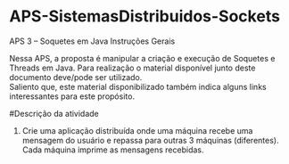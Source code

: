 # APS-SistemasDistribuidos-Sockets
APS 3 – Soquetes em Java
Instruções Gerais

Nessa  APS,  a  proposta  é manipular  a  criação  e  execução  de  Soquetes  e  Threads em  Java. 
Para  realização  o  material  disponível  junto  deste  documento  deve/pode  ser  utilizado.  
Saliento que, este material disponibilizado também indica alguns links interessantes para este propósito. 

#Descrição da atividade
1)  Crie  uma  aplicação  distribuída  onde  uma  máquina  recebe  uma  mensagem  do usuário e  repassa  para  outras  3  máquinas 
(diferentes). Cada  máquina  imprime  as mensagens recebidas.
